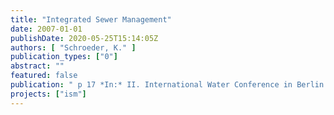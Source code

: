 ```yaml
---
title: "Integrated Sewer Management"
date: 2007-01-01
publishDate: 2020-05-25T15:14:05Z
authors: [ "Schroeder, K." ]
publication_types: ["0"]
abstract: ""
featured: false
publication: " p 17 *In:* II. International Water Conference in Berlin. Berlin. 12. - 14.9.2007"
projects: ["ism"]
---
```


